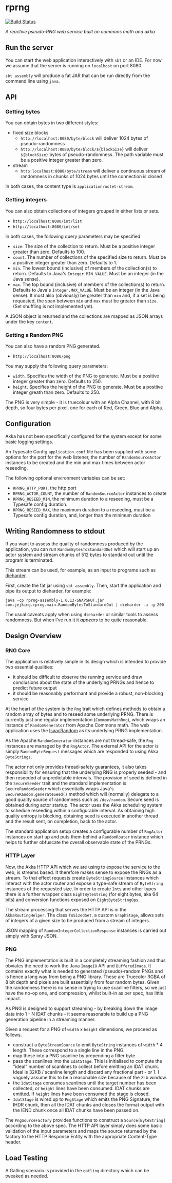 # rprng

[![Build Status](https://travis-ci.org/jejking/rprng.svg?branch=master)](https://travis-ci.org/jejking/rprng)

*A reactive pseudo-RNG web service built on commons math and akka*

## Run the server

You can start the web application interactively with `sbt` or an IDE. For now we assume that the server is running on `localhost` on port 8080.

`sbt assembly` will produce a fat JAR that can be run directly from the command line using `java`.

## API

### Getting bytes

You can obtain bytes in two different styles:
* fixed size blocks
    * `http://localhost:8080/byte/block` will deliver 1024 bytes of pseudo-randomness
    * `http://localhost:8080/byte/block/${blockSize}` will deliver `${blockSize}` bytes of pseudo-randomness. The path variable must be a positive integer greater than zero.
* stream
    * `http:localhost:8080/byte/stream` will deliver a continuous stream of randomness in chunks of 1024 bytes until the connection is closed

In both cases, the content type is `application/octet-stream`.    
    
### Getting integers 

You can also obtain collections of integers grouped in either lists or sets.
* `http://localhost:8080/int/list`
* `http://localhost:8080/int/set`

In both cases, the following query parameters may be specified:
* `size`. The size of the collection to return. Must be a positive integer greater than zero. Defaults to 100.
* `count`. The number of collections of the specified size to return. Must be a positive integer greater than zero. Defaults to 1.
* `min`. The lowest bound (inclusive) of members of the collection(s) to return. Defaults to Java's `Integer.MIN_VALUE`. Must be an integer (in the Java sense).
* `max`. The top bound (inclusive) of members of the collection(s) to return. Defaults to Java's `Integer.MAX_VALUE`. Must be an integer (in the Java sense). It must also (obviously) be greater than `min` and, if a set is being requested, the span between `min` and `max` must be greater than `size`. (Set shuffling is not implemented yet).

A JSON object is returned and the collections are mapped as JSON arrays under the key `content`. 


### Getting a Random PNG

You can also have a random PNG generated.

* `http://localhost:8080/png`

You may supply the following query parameters:
* `width`. Specifies the width of the PNG to generate. Must be a positive integer greater than zero. Defaults to 250.
* `height`. Specifies the height of the PNG to generate. Must be a postiive integer greath than zero. Defaults to 250.   

The PNG is very simple - it is truecolour with an Alpha Channel, with 8 bit depth, so four bytes per pixel, one for each
of Red, Green, Blue and Alpha.

## Configuration

Akka has not been specifically configured for the system except for some basic logging settings.

An Typesafe Config `application.conf` file has been supplied with some options for the port for the web listener, the number of `RandomSourceActor` instances to be created and the min and max times between actor reseeding.

The following optional environment variables can be set:
* `RPRNG_HTTP_PORT`, the http port
* `RPRNG_ACTOR_COUNT`, the number of `RandomSourceActor` instances to create
* `RPRNG_RESEED_MIN`, the minimum duration to a reseeding, must be a Typesafe config duration.
* `RPRNG_RESEED_MAX`, the maximum duration to a reseeding, must be a Typesafe config duration, and, longer than the minimum duration

## Writing Randomness to stdout

If you want to assess the quality of randomness produced by the application, you can run `RandomBytesToStandardOut` which will start up an actor system and stream chunks of 512 bytes to standard out until the program is terminated.

This stream can be used, for example, as an input to programs such as [dieharder](http://www.phy.duke.edu/~rgb/General/dieharder.php).

First, create the fat jar using `sbt assembly`. Then, start the application and pipe its output to dieharder, for example:

```
java -cp rprng-assembly-1.0.13-SNAPSHOT.jar com.jejking.rprng.main.RandomBytesToStandardOut | dieharder -a -g 200

```

The usual caveats apply when using `dieharder` or similar tools to assess randomness. But when I've run it it *appears* to be quite reasonable.

## Design Overview

### RNG Core
The application is relatively simple in its design which is intended to provide two essential qualities:
 * it should be difficult to observe the running service and draw conclusions about the state of the underlying PRNGs and hence to predict future output
 * it should be reasonably performant and provide a robust, non-blocking service
 
At the heart of the system is the `Rng` trait which defines methods to obtain a random array of bytes and to reseed some underlying PRNG. There is currently just one regular implementation (`CommonsMathRng`), which wraps an instance of `RandomGenerator` from Apache Commons math. The web application uses the [IsaacRandom](http://commons.apache.org/proper/commons-math/apidocs/org/apache/commons/math3/random/ISAACRandom.html) as its underlying PRNG implementation.

As the Apache `RandomGenerator` instances are not thread-safe, the `Rng` instances are managed by the `RngActor`. The external API for the actor is simply `RandomByteRequest` messages which are responded to using Akka `ByteStrings`. 

The actor not only provides thread-safety guarantees, it also takes responsibility for ensuring that the underlying RNG is properly seeded - and then reseeded at unpredictable intervals. The provision of seed is defined in the `SecureSeeder` trait and the standard implementation is `SecureRandomSeeder` which essentially wraps  Java's `SecureRandom.generateSeed()` method which will (normally) delegate to a good quality source of randomness such as `/dev/random`. Secure seed is obtained during actor startup. The actor uses the Akka scheduling system to schedule reseeding within a configurable interval. As obtaining high quality entropy is blocking, obtaining seed is executed in another thread and the result sent, on completion, back to the actor.

The standard application setup creates a configurable number of `RngActor` instances on start up and puts them behind a `RandomRouter` instance which helps to further obfuscate the overall observable state of the PRNGs. 

### HTTP Layer
Now, the Akka HTTP API which we are using to expose the service to the web, is streams based. It therefore makes sense to expose the RNGs as a stream. To that effect requests create `ByteStringSource` instances which interact with the actor router and expose a type-safe stream of `ByteString` instances of the requested size. In order to create `Int`s and other types there is a further wrapper class `EightByteString` (for eight bytes, aka 64 bits) and conversion functions exposed on `EightByteStringOps`.

The stream processing that serves the HTTP API is in the `AkkaRoutingHelper`. The class `ToSizedSet`, a custom `GraphStage`, allows sets of integers of a given size to be produced from a stream of integers.

JSON mapping of `RandomIntegerCollectionResponse` instances is carried out simply with Spray JSON.


### PNG
The PNG implementation is built in a completely streaming fashion and thus obviates the need to work the Java `ImageIO` API and 
`BufferedImage`. It contains exactly what is needed to generated (pseudo)-random PNGs and is hence a long way from being a PNG library.
These are Truecolor RGBA of 8 bit depth and pixels are built essentially from four random bytes. Given the randomness there
is no sense in trying to use scanline filters, so we just have the no-op one, and compression, whilst built-in as per spec,
has little impact.

As PNG is designed to support streaming - by breaking down the image data into 1 - N IDAT chunks - it seems reasonable to build
up a PNG generation pipeline in a streaming manner.

Given a request for a PNG of `width` x `height` dimensions, we proceed as follows.

* construct a `ByteStreamSource` to emit `ByteString` instances of  `width` * 4 length. These correspond to a single line 
in the PNG.
* map these into a PNG scanline by prepending a filter byte
* pass the scanlines into the `IdatStage`. This is initialised to compute the "ideal" number of scanlines to collect before
emitting an IDAT chunk. Ideal is 32KB / scanline length and discard any fractional part - or 1. I vaguely assume this to
be a reasonable size because of the zlib window.
* the `IdatStage` consumes scanlines until the target number has been collected, or `height` lines have been consumed. IDAT
chunks are emitted. If `height` lines have been consumed the stage is closed.
* `IdatStage` is wired up to `PngStage` which emits the PNG Signature, the IHDR chunk, then all the IDAT chunks and closes
the format output with the IEND chunk once all IDAT chunks have been passed on.

The `PngSourceFactory` provides functions to construct a `Source[ByteString]` according to the above spec. The HTTP API layer
simply does some basic validation of the input parameters and maps the source returned by the factory to the HTTP Response Entity
with the appropriate Content-Type header.
    
## Load Testing

A Gatling scenario is provided in the `gatling` directory which can be tweaked as needed.
